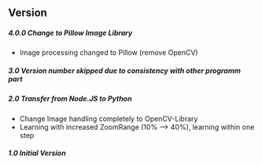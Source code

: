 ## Version
##### 4.0.0 Change to Pillow Image Library
* Image processing changed to Pillow (remove OpenCV)
##### 3.0 Version number skipped due to consistency with other programm part
##### 2.0 Transfer from Node.JS to Python
* Change Image handling completely to OpenCV-Library
* Learning with increased ZoomRange (10% --> 40%), learning within one step
##### 1.0 Initial Version